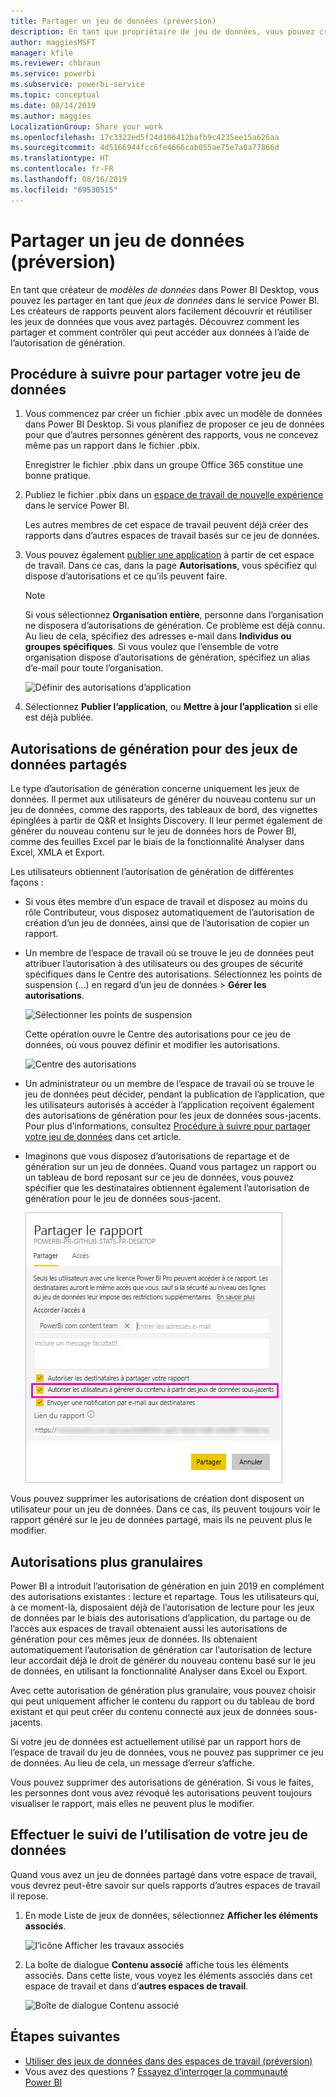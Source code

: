 ```yaml
---
title: Partager un jeu de données (préversion)
description: En tant que propriétaire de jeu de données, vous pouvez créer et partager vos jeux de données afin que d’autres utilisateurs puissent les utiliser. Découvrez comment vous pouvez garder le contrôle de qui peut accéder aux données à l’aide de l’autorisation de génération.
author: maggiesMSFT
manager: kfile
ms.reviewer: chbraun
ms.service: powerbi
ms.subservice: powerbi-service
ms.topic: conceptual
ms.date: 08/14/2019
ms.author: maggies
LocalizationGroup: Share your work
ms.openlocfilehash: 17c3322ed5f24d106412bafb9c4235ee15a626aa
ms.sourcegitcommit: 4d5166944fcc6fe4666cab055ae75e7a0a77866d
ms.translationtype: HT
ms.contentlocale: fr-FR
ms.lasthandoff: 08/16/2019
ms.locfileid: "69530515"
---
```

# <a name="share-a-dataset-preview"></a>Partager un jeu de données (préversion)

En tant que créateur de *modèles de données* dans Power BI Desktop, vous pouvez les partager en tant que *jeux de données* dans le service Power BI. Les créateurs de rapports peuvent alors facilement découvrir et réutiliser les jeux de données que vous avez partagés. Découvrez comment les partager et comment contrôler qui peut accéder aux données à l’aide de l’autorisation de génération.

## <a name="steps-to-sharing-your-dataset"></a>Procédure à suivre pour partager votre jeu de données

1. Vous commencez par créer un fichier .pbix avec un modèle de données dans Power BI Desktop. Si vous planifiez de proposer ce jeu de données pour que d’autres personnes génèrent des rapports, vous ne concevez même pas un rapport dans le fichier .pbix.

    Enregistrer le fichier .pbix dans un groupe Office 365 constitue une bonne pratique.

1. Publiez le fichier .pbix dans un [espace de travail de nouvelle expérience](service-create-the-new-workspaces.md) dans le service Power BI.
    
    Les autres membres de cet espace de travail peuvent déjà créer des rapports dans d’autres espaces de travail basés sur ce jeu de données.

1. Vous pouvez également [publier une application](service-create-distribute-apps.md) à partir de cet espace de travail. Dans ce cas, dans la page **Autorisations**, vous spécifiez qui dispose d’autorisations et ce qu’ils peuvent faire.

    > [!NOTE]
    > Si vous sélectionnez **Organisation entière**, personne dans l’organisation ne disposera d’autorisations de génération. Ce problème est déjà connu. Au lieu de cela, spécifiez des adresses e-mail dans **Individus ou groupes spécifiques**.  Si vous voulez que l’ensemble de votre organisation dispose d’autorisations de génération, spécifiez un alias d’e-mail pour toute l’organisation.

    ![Définir des autorisations d’application](media/service-datasets-build-permissions/power-bi-dataset-app-permissions.png)

1. Sélectionnez **Publier l’application**, ou **Mettre à jour l’application** si elle est déjà publiée.

## <a name="build-permissions-for-shared-datasets"></a>Autorisations de génération pour des jeux de données partagés

Le type d’autorisation de génération concerne uniquement les jeux de données. Il permet aux utilisateurs de générer du nouveau contenu sur un jeu de données, comme des rapports, des tableaux de bord, des vignettes épinglées à partir de Q&R et Insights Discovery. Il leur permet également de générer du nouveau contenu sur le jeu de données hors de Power BI, comme des feuilles Excel par le biais de la fonctionnalité Analyser dans Excel, XMLA et Export.

Les utilisateurs obtiennent l’autorisation de génération de différentes façons :

- Si vous êtes membre d’un espace de travail et disposez au moins du rôle Contributeur, vous disposez automatiquement de l’autorisation de création d’un jeu de données, ainsi que de l’autorisation de copier un rapport.
 
- Un membre de l’espace de travail où se trouve le jeu de données peut attribuer l’autorisation à des utilisateurs ou des groupes de sécurité spécifiques dans le Centre des autorisations. Sélectionnez les points de suspension (...) en regard d’un jeu de données > **Gérer les autorisations**.

    ![Sélectionner les points de suspension](media/service-datasets-build-permissions/power-bi-dataset-manage-permissions.png)

    Cette opération ouvre le Centre des autorisations pour ce jeu de données, où vous pouvez définir et modifier les autorisations.

    ![Centre des autorisations](media/service-datasets-build-permissions/power-bi-dataset-permissions.png)

- Un administrateur ou un membre de l’espace de travail où se trouve le jeu de données peut décider, pendant la publication de l’application, que les utilisateurs autorisés à accéder à l’application reçoivent également des autorisations de génération pour les jeux de données sous-jacents. Pour plus d’informations, consultez [Procédure à suivre pour partager votre jeu de données](#steps-to-sharing-your-dataset) dans cet article.

- Imaginons que vous disposez d’autorisations de repartage et de génération sur un jeu de données. Quand vous partagez un rapport ou un tableau de bord reposant sur ce jeu de données, vous pouvez spécifier que les destinataires obtiennent également l’autorisation de génération pour le jeu de données sous-jacent.

    ![Autorisations de génération](media/service-datasets-build-permissions/power-bi-share-report-allow-users.png)

Vous pouvez supprimer les autorisations de création dont disposent un utilisateur pour un jeu de données. Dans ce cas, ils peuvent toujours voir le rapport généré sur le jeu de données partagé, mais ils ne peuvent plus le modifier.

## <a name="more-granular-permissions"></a>Autorisations plus granulaires

Power BI a introduit l’autorisation de génération en juin 2019 en complément des autorisations existantes : lecture et repartage. Tous les utilisateurs qui, à ce moment-là, disposaient déjà de l’autorisation de lecture pour les jeux de données par le biais des autorisations d’application, du partage ou de l’accès aux espaces de travail obtenaient aussi les autorisations de génération pour ces mêmes jeux de données. Ils obtenaient automatiquement l’autorisation de génération car l’autorisation de lecture leur accordait déjà le droit de générer du nouveau contenu basé sur le jeu de données, en utilisant la fonctionnalité Analyser dans Excel ou Export.

Avec cette autorisation de génération plus granulaire, vous pouvez choisir qui peut uniquement afficher le contenu du rapport ou du tableau de bord existant et qui peut créer du contenu connecté aux jeux de données sous-jacents.

Si votre jeu de données est actuellement utilisé par un rapport hors de l’espace de travail du jeu de données, vous ne pouvez pas supprimer ce jeu de données. Au lieu de cela, un message d’erreur s’affiche.

Vous pouvez supprimer des autorisations de génération. Si vous le faites, les personnes dont vous avez révoqué les autorisations peuvent toujours visualiser le rapport, mais elles ne peuvent plus le modifier.

## <a name="track-your-dataset-usage"></a>Effectuer le suivi de l’utilisation de votre jeu de données

Quand vous avez un jeu de données partagé dans votre espace de travail, vous devrez peut-être savoir sur quels rapports d’autres espaces de travail il repose.

1. En mode Liste de jeux de données, sélectionnez **Afficher les éléments associés**.

    ![l’icône Afficher les travaux associés](media/service-datasets-build-permissions/power-bi-dataset-view-related-to-dataset.png)

1. La boîte de dialogue **Contenu associé** affiche tous les éléments associés. Dans cette liste, vous voyez les éléments associés dans cet espace de travail et dans d’**autres espaces de travail**.
 
    ![Boîte de dialogue Contenu associé](media/service-datasets-build-permissions/power-bi-dataset-related-workspaces.png)

## <a name="next-steps"></a>Étapes suivantes

- [Utiliser des jeux de données dans des espaces de travail (préversion)](service-datasets-across-workspaces.md)
- Vous avez des questions ? [Essayez d’interroger la communauté Power BI](http://community.powerbi.com/)
